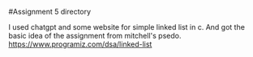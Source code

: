 #Assignment 5 directory

I used chatgpt and some website for simple linked list in c. And got the basic idea of the assignment from mitchell's psedo.
https://www.programiz.com/dsa/linked-list
